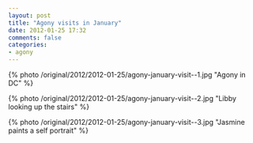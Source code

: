 ```yaml
---
layout: post
title: "Agony visits in January"
date: 2012-01-25 17:32
comments: false
categories: 
- agony
---
```

{% photo /original/2012/2012-01-25/agony-january-visit--1.jpg "Agony in DC" %}


{% photo /original/2012/2012-01-25/agony-january-visit--2.jpg "Libby looking up the stairs" %}


{% photo /original/2012/2012-01-25/agony-january-visit--3.jpg "Jasmine paints a self portrait" %}

